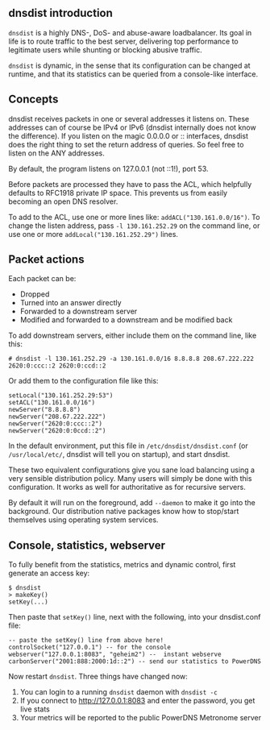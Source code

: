 dnsdist introduction
--------------------
`dnsdist` is a highly DNS-, DoS- and abuse-aware loadbalancer. Its goal in
life is to route traffic to the best server, delivering top performance
to legitimate users while shunting or blocking abusive traffic.

`dnsdist` is dynamic, in the sense that its configuration can be changed at
runtime, and that its statistics can be queried from a console-like
interface.

Concepts
--------
dnsdist receives packets in one or several addresses it listens on. These
addresses can of course be IPv4 or IPv6 (dnsdist internally does not know
the difference). If you listen on the magic 0.0.0.0 or :: interfaces,
dnsdist does the right thing to set the return address of queries. So feel
free to listen on the ANY addresses.

By default, the program listens on 127.0.0.1 (not ::1!), port 53.

Before packets are processed they have to pass the ACL, which helpfully
defaults to RFC1918 private IP space. This prevents us from easily becoming
an open DNS resolver.

To add to the ACL, use one or more lines like: `addACL("130.161.0.0/16")`.
To change the listen address, pass `-l 130.161.252.29` on the command line,
or use one or more `addLocal("130.161.252.29")` lines.

Packet actions
--------------
Each packet can be:

 * Dropped
 * Turned into an answer directly
 * Forwarded to a downstream server
 * Modified and forwarded to a downstream and be modified back

To add downstream servers, either include them on the command line, like
this:

```
# dnsdist -l 130.161.252.29 -a 130.161.0.0/16 8.8.8.8 208.67.222.222 2620:0:ccc::2 2620:0:ccd::2
```

Or add them to the configuration file like this:
```
setLocal("130.161.252.29:53")
setACL("130.161.0.0/16") 
newServer("8.8.8.8")
newServer("208.67.222.222")
newServer("2620:0:ccc::2")
newServer("2620:0:0ccd::2")
```

In the default environment, put this file in `/etc/dnsdist/dnsdist.conf` (or
`/usr/local/etc/`, dnsdist will tell you on startup), and start dnsdist. 

These two equivalent configurations give you sane load balancing using a
very sensible distribution policy. Many users will simply be done with this
configuration. It works as well for authoritative as for recursive servers.

By default it will run on the foreground, add `--daemon` to make it go into
the background. Our distribution native packages know how to stop/start
themselves using operating system services.

Console, statistics, webserver
------------------------------
To fully benefit from the statistics, metrics and dynamic control, first
generate an access key:

```
$ dnsdist
> makeKey()
setKey(...)
```

Then paste that `setKey()` line, next with the following, into your
dnsdist.conf file:

```
-- paste the setKey() line from above here!
controlSocket("127.0.0.1") -- for the console
webserver("127.0.0.1:8083", "geheim2") --  instant webserve
carbonServer("2001:888:2000:1d::2") -- send our statistics to PowerDNS
```

Now restart `dnsdist`. Three things have changed now:

1. You can login to a running `dnsdist` daemon with `dnsdist -c`
2. If you connect to http://127.0.0.1:8083 and enter the password, you get
live stats
3. Your metrics will be reported to the public PowerDNS Metronome server




